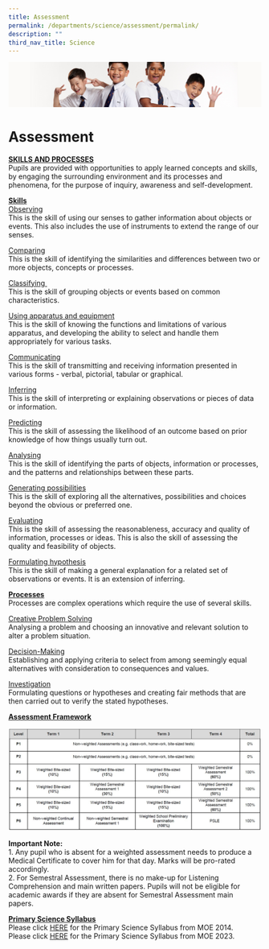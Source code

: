 ```yaml
---
title: Assessment
permalink: /departments/science/assessment/permalink/
description: ""
third_nav_title: Science
---
```

![](/images/Sub-banner2.jpg)

Assessment
==========

<b><u>SKILLS AND PROCESSES</b></u><br>
Pupils are provided with opportunities to apply learned concepts and skills, by engaging the surrounding environment and its processes and phenomena, for the purpose of inquiry, awareness and self-development.

<b><u>Skills</b></u><br>
<u>Observing</u><br>
This is the skill of using our senses to gather information about objects or events. This also includes the use of instruments to extend the range of our senses.

<u>Comparing</u><br>
This is the skill of identifying the similarities and differences between two or more objects, concepts or processes.

<u>Classifying </u><br>
This is the skill of grouping objects or events based on common characteristics.

<u>Using apparatus and equipment</u><br>
This is the skill of knowing the functions and limitations of various apparatus, and developing the ability to select and handle them appropriately for various tasks.

<u>Communicating</u><br>
This is the skill of transmitting and receiving information presented in various forms - verbal, pictorial, tabular or graphical.

<u>Inferring</u><br>
This is the skill of interpreting or explaining observations or pieces of data or information.

<u>Predicting</u><br>
This is the skill of assessing the likelihood of an outcome based on prior knowledge of how things usually turn out.

<u>Analysing</u><br>
This is the skill of identifying the parts of objects, information or processes, and the patterns and relationships between these parts.

<u>Generating possibilities</u><br>
This is the skill of exploring all the alternatives, possibilities and choices beyond the obvious or preferred one.

<u>Evaluating</u><br>
This is the skill of assessing the reasonableness, accuracy and quality of information, processes or ideas. This is also the skill of assessing the quality and feasibility of objects.

<u>Formulating hypothesis</u><br>
This is the skill of making a general explanation for a related set of observations or events. It is an extension of inferring.

<b><u>Processes</b></u><br>
Processes are complex operations which require the use of several skills.

<u>Creative Problem Solving</u><br>
Analysing a problem and choosing an innovative and relevant solution to alter a problem situation.

<u>Decision-Making</u><br>
Establishing and applying criteria to select from among seemingly equal alternatives with consideration to consequences and values.

<u>Investigation</u><br>
Formulating questions or hypotheses and creating fair methods that are then carried out to verify the stated hypotheses.

<b><u>Assessment Framework</b></u><br>

![](/images/Assessment%20Information.jpg)

**Important Note:**<br>
1\.  Any pupil who is absent for a weighted assessment needs to produce a Medical Certificate to cover him for that day. Marks will be pro-rated accordingly.<br>
2\.  For Semestral Assessment, there is no make-up for Listening Comprehension and main written papers. Pupils will not be eligible for academic awards if they are absent for Semestral Assessment main papers. 

<b><u>Primary Science Syllabus</b></u><br>
Please click [HERE](/files/science2014.pdf) for the Primary Science Syllabus from MOE 2014.<br>
Please click [HERE](/files/science2023.pdf) for the Primary Science Syllabus from MOE 2023.